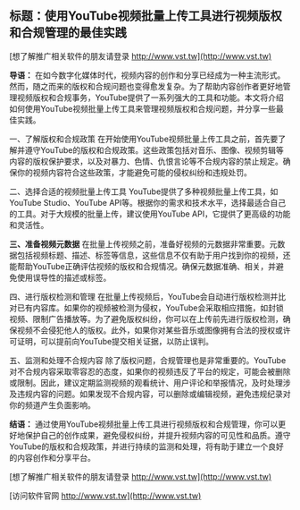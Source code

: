 ## **标题：使用YouTube视频批量上传工具进行视频版权和合规管理的最佳实践**

[想了解推广相关软件的朋友请登录 http://www.vst.tw](http://www.vst.tw)

**导语：**
在如今数字化媒体时代，视频内容的创作和分享已经成为一种主流形式。然而，随之而来的版权和合规问题也变得愈发复杂。为了帮助内容创作者更好地管理视频版权和合规事务，YouTube提供了一系列强大的工具和功能。本文将介绍如何使用YouTube视频批量上传工具来管理视频版权和合规问题，并分享一些最佳实践。

一、了解版权和合规政策
在开始使用YouTube视频批量上传工具之前，首先要了解并遵守YouTube的版权和合规政策。这些政策包括对音乐、图像、视频剪辑等内容的版权保护要求，以及对暴力、色情、仇恨言论等不合规内容的禁止规定。确保你的视频内容符合这些政策，才能避免可能的侵权纠纷和违规处罚。

二、选择合适的视频批量上传工具
YouTube提供了多种视频批量上传工具，如YouTube Studio、YouTube API等。根据你的需求和技术水平，选择最适合自己的工具。对于大规模的批量上传，建议使用YouTube API，它提供了更高级的功能和灵活性。

**三、准备视频元数据**
在批量上传视频之前，准备好视频的元数据非常重要。元数据包括视频标题、描述、标签等信息，这些信息不仅有助于用户找到你的视频，还能帮助YouTube正确评估视频的版权和合规情况。确保元数据准确、相关，并避免使用误导性的描述或标签。

四、进行版权检测和管理
在批量上传视频后，YouTube会自动进行版权检测并比对已有内容库。如果你的视频被检测为侵权，YouTube会采取相应措施，如封锁视频、限制广告播放等。为了避免版权纠纷，你可以在上传前先进行版权检测，确保视频不会侵犯他人的版权。此外，如果你对某些音乐或图像拥有合法的授权或许可证明，可以提前向YouTube提交相关证据，以防止误判。

五、监测和处理不合规内容
除了版权问题，合规管理也是非常重要的。YouTube对不合规内容采取零容忍的态度，如果你的视频违反了平台的规定，可能会被删除或限制。因此，建议定期监测视频的观看统计、用户评论和举报情况，及时处理涉及违规内容的问题。如果发现不合规内容，可以删除或编辑视频，避免违规纪录对你的频道产生负面影响。

**结语：**
通过使用YouTube视频批量上传工具进行视频版权和合规管理，你可以更好地保护自己的创作成果，避免侵权纠纷，并提升视频内容的可见性和品质。遵守YouTube的版权和合规政策，并进行持续的监测和处理，将有助于建立一个良好的内容创作和分享平台。

[想了解推广相关软件的朋友请登录 http://www.vst.tw](http://www.vst.tw)


[访问软件官网 http://www.vst.tw](http://www.vst.tw)
